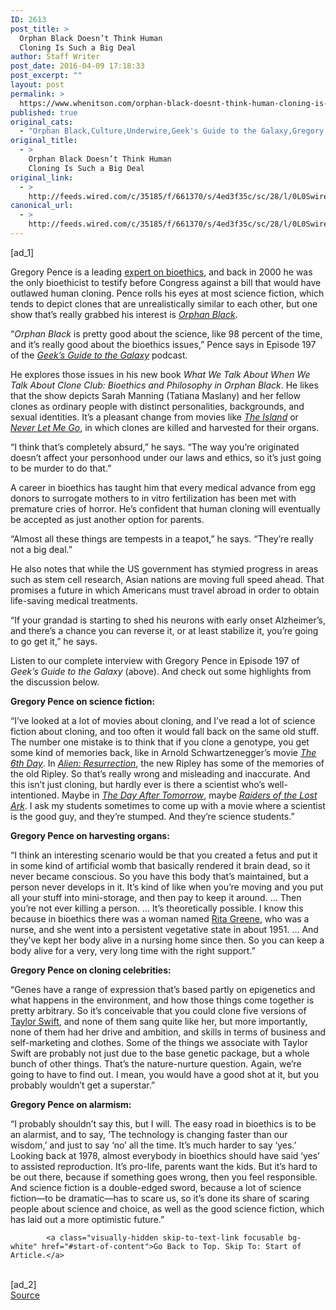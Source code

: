 ```yaml
---
ID: 2613
post_title: >
  Orphan Black Doesn’t Think Human
  Cloning Is Such a Big Deal
author: Staff Writer
post_date: 2016-04-09 17:18:33
post_excerpt: ""
layout: post
permalink: >
  https://www.whenitson.com/orphan-black-doesnt-think-human-cloning-is-such-a-big-deal/
published: true
original_cats:
  - "Orphan Black,Culture,Underwire,Geek's Guide to the Galaxy,Gregory Pence,BBC America"
original_title:
  - >
    Orphan Black Doesn’t Think Human
    Cloning Is Such a Big Deal
original_link:
  - >
    http://feeds.wired.com/c/35185/f/661370/s/4ed3f35c/sc/28/l/0L0Swired0N0C20A160C0A40Cgeeks0Eguide0Eorphan0Eblack0C/story01.htm
canonical_url:
  - >
    http://feeds.wired.com/c/35185/f/661370/s/4ed3f35c/sc/28/l/0L0Swired0N0C20A160C0A40Cgeeks0Eguide0Eorphan0Eblack0C/story01.htm
---
```

 [ad_1]
<br><div id=""><p>Gregory Pence is a leading <a href="https://en.wikipedia.org/wiki/Gregory_Pence" target="_blank">expert on bioethics</a>, and back in 2000 he was the only bioethicist to testify before Congress against a bill that would have outlawed human cloning. Pence rolls his eyes at most science fiction, which tends to depict clones that are unrealistically similar to each other, but one show that’s really grabbed his interest is <a href="https://en.wikipedia.org/wiki/Orphan_Black" target="_blank"><em>Orphan Black</em></a>. </p>
<p>“<em>Orphan Black</em> is pretty good about the science, like 98 percent of the time, and it’s really good about the bioethics issues,” Pence says in Episode 197 of the <a href="http://www.geeksguideshow.com" target="_blank"><em>Geek’s Guide to the Galaxy</em></a> podcast.</p>



<p>He explores those issues in his new book <em>What We Talk About When We Talk About Clone Club: Bioethics and Philosophy in Orphan Black</em>. He likes that the show depicts Sarah Manning (Tatiana Maslany) and her fellow clones as ordinary people with distinct personalities, backgrounds, and sexual identities. It’s a pleasant change from movies like <a href="https://en.wikipedia.org/wiki/The_Island_%282005_film%29" target="_blank"><em>The Island</em></a> or <a href="https://en.wikipedia.org/wiki/Never_Let_Me_Go_%282010_film%29" target="_blank"><em>Never Let Me Go</em></a>, in which clones are killed and harvested for their organs.</p>
<p>“I think that’s completely absurd,” he says. “The way you’re originated doesn’t affect your personhood under our laws and ethics, so it’s just going to be murder to do that.”</p>
<p>A career in bioethics has taught him that every medical advance from egg donors to surrogate mothers to in vitro fertilization has been met with premature cries of horror. He’s confident that human cloning will eventually be accepted as just another option for parents.</p>
<p>“Almost all these things are tempests in a teapot,” he says. “They’re really not a big deal.”</p>
<p>He also notes that while the US government has stymied progress in areas such as stem cell research, Asian nations are moving full speed ahead. That promises a future in which Americans must travel abroad in order to obtain life-saving medical treatments. </p>
<p>“If your grandad is starting to shed his neurons with early onset Alzheimer’s, and there’s a chance you can reverse it, or at least stabilize it, you’re going to go get it,” he says.</p>
<p>Listen to our complete interview with Gregory Pence in Episode 197 of <em>Geek’s Guide to the Galaxy</em> (above). And check out some highlights from the discussion below.</p>
<p><strong>Gregory Pence on science fiction:</strong></p>
<p>“I’ve looked at a lot of movies about cloning, and I’ve read a lot of science fiction about cloning, and too often it would fall back on the same old stuff. The number one mistake is to think that if you clone a genotype, you get some kind of memories back, like in Arnold Schwartzenegger’s movie <a href="https://en.wikipedia.org/wiki/The_6th_Day" target="_blank"><em>The 6th Day</em></a>. In <a href="https://en.wikipedia.org/wiki/Alien:_Resurrection" target="_blank"><em>Alien: Resurrection</em></a>, the new Ripley has some of the memories of the old Ripley. So that’s really wrong and misleading and inaccurate. And this isn’t just cloning, but hardly ever is there a scientist who’s well-intentioned. Maybe in <a href="https://en.wikipedia.org/wiki/The_Day_After_Tomorrow" target="_blank"><em>The Day After Tomorrow</em></a>, maybe <a href="https://en.wikipedia.org/wiki/Raiders_of_the_Lost_Ark" target="_blank"><em>Raiders of the Lost Ark</em></a>. I ask my students sometimes to come up with a movie where a scientist is the good guy, and they’re stumped. And they’re science students.”</p>
<p><strong>Gregory Pence on harvesting organs:</strong></p>
<p>“I think an interesting scenario would be that you created a fetus and put it in some kind of artificial womb that basically rendered it brain dead, so it never became conscious. So you have this body that’s maintained, but a person never develops in it. It’s kind of like when you’re moving and you put all your stuff into mini-storage, and then pay to keep it around. … Then you’re not ever killing a person. … It’s theoretically possible. I know this because in bioethics there was a woman named <a href="https://www.washingtonpost.com/archive/local/1999/02/03/rita-e-greene-dies-at-71/b3c06a37-41e6-49df-8b54-0bcc8e4f78fb/" target="_blank">Rita Greene</a>, who was a nurse, and she went into a persistent vegetative state in about 1951. … And they’ve kept her body alive in a nursing home since then. So you can keep a body alive for a very, very long time with the right support.”</p>
<p><strong>Gregory Pence on cloning celebrities:</strong></p>
<p>“Genes have a range of expression that’s based partly on epigenetics and what happens in the environment, and how those things come together is pretty arbitrary. So it’s conceivable that you could clone five versions of <a href="https://en.wikipedia.org/wiki/Taylor_Swift" target="_blank">Taylor Swift</a>, and none of them sang quite like her, but more importantly, none of them had her drive and ambition, and skills in terms of business and self-marketing and clothes. Some of the things we associate with Taylor Swift are probably not just due to the base genetic package, but a whole bunch of other things. That’s the nature-nurture question. Again, we’re going to have to find out. I mean, you would have a good shot at it, but you probably wouldn’t get a superstar.”</p>
<p><strong>Gregory Pence on alarmism:</strong></p>
<p>“I probably shouldn’t say this, but I will. The easy road in bioethics is to be an alarmist, and to say, ‘The technology is changing faster than our wisdom,’ and just to say ‘no’ all the time. It’s much harder to say ‘yes.’ Looking back at 1978, almost everybody in bioethics should have said ‘yes’ to assisted reproduction. It’s pro-life, parents want the kids. But it’s hard to be out there, because if something goes wrong, then you feel responsible. And science fiction is a double-edged sword, because a lot of science fiction—to be dramatic—has to scare us, so it’s done its share of scaring people about science and choice, as well as the good science fiction, which has laid out a more optimistic future.”</p>

			<a class="visually-hidden skip-to-text-link focusable bg-white" href="#start-of-content">Go Back to Top. Skip To: Start of Article.</a>

			
</div>
<br>[ad_2]
<br><a href="http://feeds.wired.com/c/35185/f/661370/s/4ed3f35c/sc/28/l/0L0Swired0N0C20A160C0A40Cgeeks0Eguide0Eorphan0Eblack0C/story01.htm">Source </a>